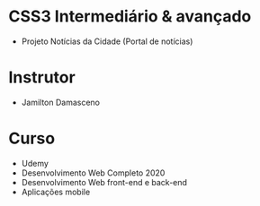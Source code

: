 # CSS3 Intermediário & avançado
- Projeto Notícias da Cidade (Portal de notícias)

# Instrutor
- Jamilton Damasceno

# Curso
- Udemy
- Desenvolvimento Web Completo 2020
- Desenvolvimento Web front-end e back-end 
- Aplicações mobile
